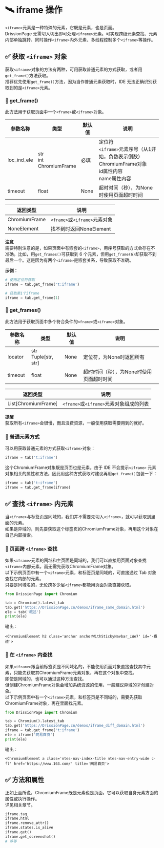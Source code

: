# 🛰️ iframe 操作

`<iframe>`元素是一种特殊的元素，它既是元素，也是页面。  
DrissionPage 无需切入切出即可处理`<iframe>`元素。可实现跨级元素查找、元素内部单独跳转、同时操作`<iframe>`内外元素、多线程控制多个`<iframe>`等操作。

## ✅️ 获取 `<iframe>` 对象

获取`<iframe>`对象的方法有两种，可用获取普通元素的方式获取，或者用`get_frame()`方法获取。  
推荐优先使用`get_frame()`方法，因为当作普通元素获取时，IDE 无法正确识别获取到的是`<iframe>`元素。

### 📌 get_frame()

此方法用于获取页面中一个`<frame>`或`<iframe>`对象。

| 参数名称     | 类型                | 默认值 | 说明                                                                 |
|--------------|---------------------|--------|----------------------------------------------------------------------|
| loc_ind_ele  | str<br>int<br>ChromiumFrame | 必填   | 定位符<br>`<iframe>`元素序号（从1开始，负数表示倒数）<br>ChromiumFrame对象<br>id属性内容<br>name属性内容 |
| timeout      | float               | None   | 超时时间（秒），为None时使用页面超时时间                              |

**返回类型** | **说明**  
---|---  
ChromiumFrame | `<frame>`或`<iframe>`元素对象  
NoneElement | 找不到时返回NoneElement  

**注意**  
需要特别注意的是，如果页面中有嵌套的`<iframe>`，用序号获取的方式会存在不准确。比如，用`get_frames()`可获取到 6 个元素，但用`get_frame(6)`却获取不到最后一个。这是因为有两个`<iframe>`是嵌套关系，导致获取不准确。

**示例：**

```python
# 使用定位符获取
iframe = tab.get_frame('t:iframe')

# 获取第1个iframe
iframe = tab.get_frame(1)
```

### 📌 get_frames()

此方法用于获取页面中多个符合条件的`<frame>`或`<iframe>`对象。

| 参数名称 | 类型                | 默认值 | 说明                             |
|----------|---------------------|--------|----------------------------------|
| locator  | str<br>Tuple[str, str] | None   | 定位符，为None时返回所有         |
| timeout  | float               | None   | 超时时间（秒），为None时使用页面超时时间 |

**返回类型** | **说明**  
---|---  
List[ChromiumFrame] | `<frame>`或`<iframe>`元素对象组成的列表  

**提醒**  
获取所有`<iframe>`会很慢，而且浪费资源，一般使用获取需要用到的就好。

### 📌 普通元素方式

可以用获取普通元素的方式获取`<iframe>`对象：

```python
iframe = tab('t:iframe')
```

这个ChromiumFrame对象既是页面也是元素。由于 IDE 不会提示`<iframe>` 元素对象相关的属性和方法，因此用这种方式获取时建议再用`get_frame()`包装一下：

```python
iframe = tab('t:iframe')
iframe = tab.get_frame(iframe)
```

## ✅️ 查找 `<iframe>` 内元素

当`<iframe>`与标签页是同域的，我们并不需要先切入`<iframe>`，就可以获取到里面的元素。  
如果是异域的，则先要获取这个标签页的ChromiumFrame对象，再用这个对象在自己内部搜索。

### 📌 页面跨 `<iframe>` 查找

如果`<iframe>`元素的网址和主页面是同域的，我们可以直接用页面对象查找`<iframe>`内部元素，而无需先获取ChromiumFrame对象。  
以下示例页面中有一个`<iframe>`元素，和标签页是同域的，可直接通过 Tab 对象查找它内部的元素。  
只要是同域名的，无论跨多少层`<iframe>`都能用页面对象直接获取。

```python
from DrissionPage import Chromium

tab = Chromium().latest_tab
tab.get('https://DrissionPage.cn/demos/iframe_same_domain.html')
ele = tab('概述')
print(ele)
```

输出：

```
<ChromiumElement h2 class='anchor anchorWithStickyNavbar_LWe7' id='️-概述'>
```

### 📌 在 `<iframe>` 内查找

如果`<iframe>`跟当前标签页是不同域名的，不能使用页面对象直接查找其中元素，只能先获取其ChromiumFrame元素对象，再在这个对象中查找。  
即使是同域的，也可以通过这种方法查找。  
但创建ChromiumFrame对象会增加系统资源的使用，一般建议异域的才创建对象。  
以下示例页面中有一个`<iframe>`元素，和标签页是不同域的，需要先获取ChromiumFrame对象，再在里面找元素。

```python
from DrissionPage import Chromium

tab = Chromium().latest_tab
tab.get('https://DrissionPage.cn/demos/iframe_diff_domain.html')
iframe = tab.get_frame('t:iframe')
ele = iframe('网易首页')
print(ele)
```

输出：

```
<ChromiumElement a class='ntes-nav-index-title ntes-nav-entry-wide c-fl' href='https://www.163.com/' title='网易首页'>
```

## ✅️ 方法和属性

正如上面所说，ChromiumFrame既是元素也是页面，它可以获取自身元素方面的属性或执行操作。  
详见相关章节。

```python
iframe.tag
iframe.html
iframe.remove_attr()
iframe.states.is_alive
iframe.get()
iframe.get_screenshot()
# 等等
```
```
